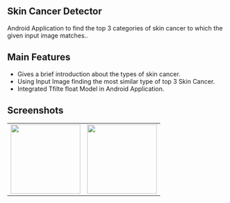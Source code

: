 ## Skin Cancer Detector
</h3>Android Application to find the top 3 categories of skin cancer to which the given input image matches..</h3>

## Main Features

* Gives a brief introduction about the types of skin cancer.
* Using Input Image finding the most similar type of top 3 Skin Cancer.
* Integrated Tfilte float Model in Android Application.
## Screenshots

<table>
  <tr>
    <td>
<img src="https://user-images.githubusercontent.com/58701169/128019040-2a6a5d8c-f4e9-4497-9243-2057dcb26278.jpg" width=160></td>
    <td>
<img src="https://user-images.githubusercontent.com/58701169/128019046-87688b2a-b428-4e08-bd7e-e17d1e768bf3.jpg" width=160>
    </td>
  </tr>
  </table>

































































































































































































































